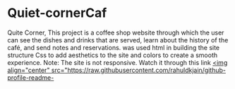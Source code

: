 # Quiet-cornerCaf
 Quite Corner, This project is a coffee shop website through which the user can see the dishes and drinks that are served, learn about the history of the café, and send notes and reservations. was used html in building the site structure Css to add aesthetics to the site and colors to create a smooth experience.
 Note: The site is not responsive.
 Watch it through this link
<a href="https://www.linkedin.com/posts/alaa-mousa-55888b284_css-html-activity-7178110328180752384-bsl4?utm_source=share&utm_medium=member_desktop" target="blank"><img align="center" src="https://raw.githubusercontent.com/rahuldkjain/github-profile-readme-
